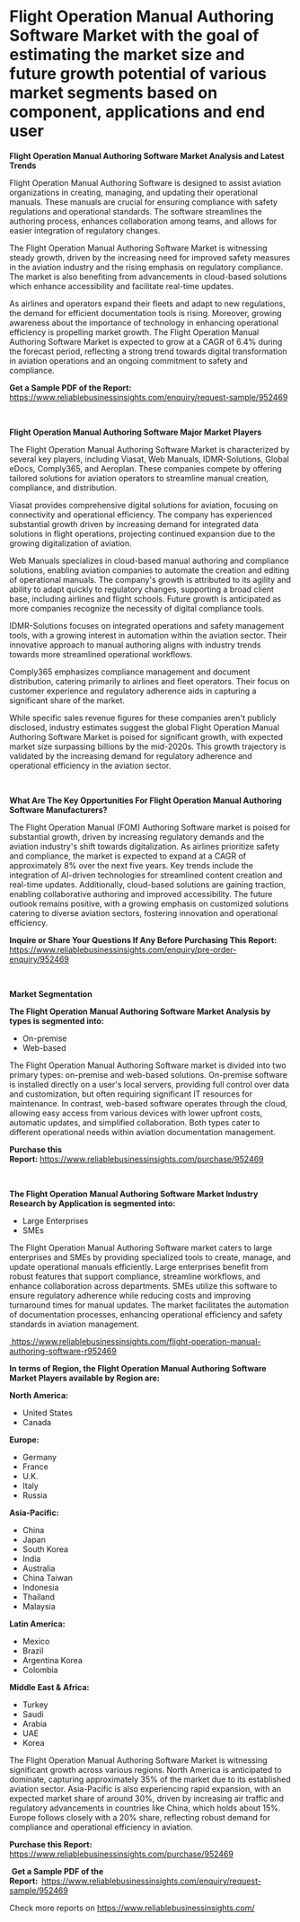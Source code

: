 <p><h1>Flight Operation Manual Authoring Software Market with the goal of estimating the market size and future growth potential of various market segments based on component, applications and end user</h1></p><p><strong>Flight Operation Manual Authoring Software Market Analysis and Latest Trends</strong></p>
<p><p>Flight Operation Manual Authoring Software is designed to assist aviation organizations in creating, managing, and updating their operational manuals. These manuals are crucial for ensuring compliance with safety regulations and operational standards. The software streamlines the authoring process, enhances collaboration among teams, and allows for easier integration of regulatory changes. </p><p>The Flight Operation Manual Authoring Software Market is witnessing steady growth, driven by the increasing need for improved safety measures in the aviation industry and the rising emphasis on regulatory compliance. The market is also benefiting from advancements in cloud-based solutions which enhance accessibility and facilitate real-time updates. </p><p>As airlines and operators expand their fleets and adapt to new regulations, the demand for efficient documentation tools is rising. Moreover, growing awareness about the importance of technology in enhancing operational efficiency is propelling market growth. The Flight Operation Manual Authoring Software Market is expected to grow at a CAGR of 6.4% during the forecast period, reflecting a strong trend towards digital transformation in aviation operations and an ongoing commitment to safety and compliance.</p></p>
<p><strong>Get a Sample PDF of the Report:&nbsp;</strong> <a href="https://www.reliablebusinessinsights.com/enquiry/request-sample/952469?utm_campaign=2099&utm_medium=2&utm_source=Github&utm_content=ia&utm_term=07032025&utm_id=flight-operation-manual-authoring-software">https://www.reliablebusinessinsights.com/enquiry/request-sample/952469</a></p>
<p>&nbsp;</p>
<p><strong>Flight Operation Manual Authoring Software Major Market Players</strong></p>
<p><p>The Flight Operation Manual Authoring Software Market is characterized by several key players, including Viasat, Web Manuals, IDMR-Solutions, Global eDocs, Comply365, and Aeroplan. These companies compete by offering tailored solutions for aviation operators to streamline manual creation, compliance, and distribution.</p><p>Viasat provides comprehensive digital solutions for aviation, focusing on connectivity and operational efficiency. The company has experienced substantial growth driven by increasing demand for integrated data solutions in flight operations, projecting continued expansion due to the growing digitalization of aviation.</p><p>Web Manuals specializes in cloud-based manual authoring and compliance solutions, enabling aviation companies to automate the creation and editing of operational manuals. The company's growth is attributed to its agility and ability to adapt quickly to regulatory changes, supporting a broad client base, including airlines and flight schools. Future growth is anticipated as more companies recognize the necessity of digital compliance tools.</p><p>IDMR-Solutions focuses on integrated operations and safety management tools, with a growing interest in automation within the aviation sector. Their innovative approach to manual authoring aligns with industry trends towards more streamlined operational workflows.</p><p>Comply365 emphasizes compliance management and document distribution, catering primarily to airlines and fleet operators. Their focus on customer experience and regulatory adherence aids in capturing a significant share of the market.</p><p>While specific sales revenue figures for these companies aren't publicly disclosed, industry estimates suggest the global Flight Operation Manual Authoring Software Market is poised for significant growth, with expected market size surpassing billions by the mid-2020s. This growth trajectory is validated by the increasing demand for regulatory adherence and operational efficiency in the aviation sector.</p></p>
<p>&nbsp;</p>
<p><strong>What Are The Key Opportunities For Flight Operation Manual Authoring Software Manufacturers?</strong></p>
<p><p>The Flight Operation Manual (FOM) Authoring Software market is poised for substantial growth, driven by increasing regulatory demands and the aviation industry's shift towards digitalization. As airlines prioritize safety and compliance, the market is expected to expand at a CAGR of approximately 8% over the next five years. Key trends include the integration of AI-driven technologies for streamlined content creation and real-time updates. Additionally, cloud-based solutions are gaining traction, enabling collaborative authoring and improved accessibility. The future outlook remains positive, with a growing emphasis on customized solutions catering to diverse aviation sectors, fostering innovation and operational efficiency.</p></p>
<p><strong>Inquire or Share Your Questions If Any Before Purchasing This Report:</strong> <a href="https://www.reliablebusinessinsights.com/enquiry/pre-order-enquiry/952469?utm_campaign=2099&utm_medium=2&utm_source=Github&utm_content=ia&utm_term=07032025&utm_id=flight-operation-manual-authoring-software">https://www.reliablebusinessinsights.com/enquiry/pre-order-enquiry/952469</a></p>
<p>&nbsp;</p>
<p><strong>Market Segmentation</strong></p>
<p><strong>The Flight Operation Manual Authoring Software Market Analysis by types is segmented into:</strong></p>
<p><ul><li>On-premise</li><li>Web-based</li></ul></p>
<p><p>The Flight Operation Manual Authoring Software market is divided into two primary types: on-premise and web-based solutions. On-premise software is installed directly on a user's local servers, providing full control over data and customization, but often requiring significant IT resources for maintenance. In contrast, web-based software operates through the cloud, allowing easy access from various devices with lower upfront costs, automatic updates, and simplified collaboration. Both types cater to different operational needs within aviation documentation management.</p></p>
<p><strong>Purchase this Report:&nbsp;</strong><a href="https://www.reliablebusinessinsights.com/purchase/952469?utm_campaign=2099&utm_medium=2&utm_source=Github&utm_content=ia&utm_term=07032025&utm_id=flight-operation-manual-authoring-software">https://www.reliablebusinessinsights.com/purchase/952469</a></p>
<p>&nbsp;</p>
<p><strong>The Flight Operation Manual Authoring Software Market Industry Research by Application is segmented into:</strong></p>
<p><ul><li>Large Enterprises</li><li>SMEs</li></ul></p>
<p><p>The Flight Operation Manual Authoring Software market caters to large enterprises and SMEs by providing specialized tools to create, manage, and update operational manuals efficiently. Large enterprises benefit from robust features that support compliance, streamline workflows, and enhance collaboration across departments. SMEs utilize this software to ensure regulatory adherence while reducing costs and improving turnaround times for manual updates. The market facilitates the automation of documentation processes, enhancing operational efficiency and safety standards in aviation management.</p></p>
<p><a href="https://www.reliablebusinessinsights.com/flight-operation-manual-authoring-software-r952469?utm_campaign=2099&utm_medium=2&utm_source=Github&utm_content=ia&utm_term=07032025&utm_id=flight-operation-manual-authoring-software">&nbsp;https://www.reliablebusinessinsights.com/flight-operation-manual-authoring-software-r952469</a></p>
<p><strong>In terms of Region, the Flight Operation Manual Authoring Software Market Players available by Region are:</strong></p>
<p>
    <p> <strong> North America: </strong>
        <ul>
            <li>United States</li>
            <li>Canada</li>
        </ul>
        </p> 
    <p> <strong> Europe: </strong>
        <ul>
            <li>Germany</li>
            <li>France</li>
            <li>U.K.</li>
            <li>Italy</li>
            <li>Russia</li>
        </ul>
        </p> 
    <p> <strong> Asia-Pacific: </strong>
        <ul>
            <li>China</li>
            <li>Japan</li>
            <li>South Korea</li>
            <li>India</li>
            <li>Australia</li>
            <li>China Taiwan</li>
            <li>Indonesia</li>
            <li>Thailand</li>
            <li>Malaysia</li>
        </ul>
        </p> 
    <p> <strong> Latin America: </strong>
        <ul>
            <li>Mexico</li>
            <li>Brazil</li>
            <li>Argentina Korea</li>
            <li>Colombia</li>
        </ul>
        </p> 
    <p> <strong> Middle East & Africa: </strong>
        <ul>
            <li>Turkey</li>
            <li>Saudi</li>
            <li>Arabia</li>
            <li>UAE</li>
            <li>Korea</li>
        </ul>
    </p>
    </p>
<p><p>The Flight Operation Manual Authoring Software Market is witnessing significant growth across various regions. North America is anticipated to dominate, capturing approximately 35% of the market due to its established aviation sector. Asia-Pacific is also experiencing rapid expansion, with an expected market share of around 30%, driven by increasing air traffic and regulatory advancements in countries like China, which holds about 15%. Europe follows closely with a 20% share, reflecting robust demand for compliance and operational efficiency in aviation.</p></p>
<p><strong>Purchase this Report: </strong><a href="https://www.reliablebusinessinsights.com/purchase/952469?utm_campaign=2099&utm_medium=2&utm_source=Github&utm_content=ia&utm_term=07032025&utm_id=flight-operation-manual-authoring-software">https://www.reliablebusinessinsights.com/purchase/952469</a></p>
<p>&nbsp;<strong>Get a Sample PDF of the Report:&nbsp;&nbsp;</strong><a href="https://www.reliablebusinessinsights.com/enquiry/request-sample/952469?utm_campaign=2099&utm_medium=2&utm_source=Github&utm_content=ia&utm_term=07032025&utm_id=flight-operation-manual-authoring-software">https://www.reliablebusinessinsights.com/enquiry/request-sample/952469</a></p>
<p><strong></strong></p>
<p>Check more reports on <a href="https://www.reliablebusinessinsights.com/?utm_campaign=2099&utm_medium=2&utm_source=Github&utm_content=ia&utm_term=07032025&utm_id=flight-operation-manual-authoring-software">https://www.reliablebusinessinsights.com/</a></p>